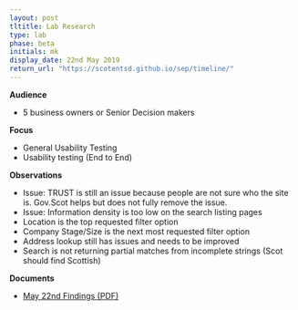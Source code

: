 ```yaml
---
layout: post
tltitle: Lab Research
type: lab
phase: beta
initials: mk
display_date: 22nd May 2019
return_url: "https://scotentsd.github.io/sep/timeline/"         
---
```



**Audience**
- 5 business owners or Senior Decision makers

**Focus**
- General Usability Testing
- Usability testing (End to End)

**Observations**
- Issue: TRUST is still an issue because people are not sure who the site is. Gov.Scot helps but does not fully remove the issue.
- Issue: Information density is too low on the search listing pages
- Location is the top requested filter option
- Company Stage/Size is the next most requested filter option
- Address lookup still has issues and needs to be improved
- Search is not returning partial matches from incomplete strings (Scot should find Scottish)

**Documents**
- [May 22nd Findings (PDF)](../files/SEP_2019_may_22_usability.pdf)
